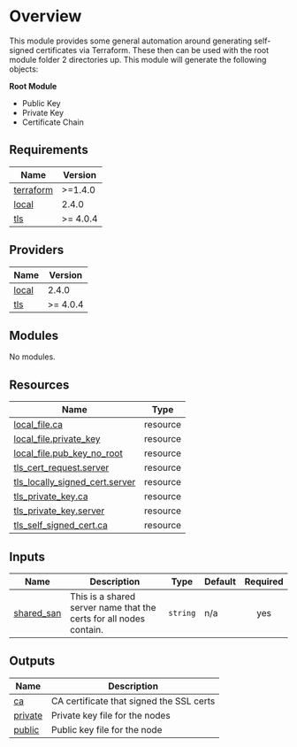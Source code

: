 # Overview  

This module provides some general automation around generating self-signed certificates via Terraform. These then can be used with the root module folder 2 directories up. This module will generate the following objects:

**Root Module**
-  Public Key
-  Private Key  
-  Certificate Chain
 
<!-- BEGIN_TF_DOCS -->
## Requirements

| Name | Version |
|------|---------|
| <a name="requirement_terraform"></a> [terraform](#requirement\_terraform) | >=1.4.0 |
| <a name="requirement_local"></a> [local](#requirement\_local) | 2.4.0 |
| <a name="requirement_tls"></a> [tls](#requirement\_tls) | >= 4.0.4 |

## Providers

| Name | Version |
|------|---------|
| <a name="provider_local"></a> [local](#provider\_local) | 2.4.0 |
| <a name="provider_tls"></a> [tls](#provider\_tls) | >= 4.0.4 |

## Modules

No modules.

## Resources

| Name | Type |
|------|------|
| [local_file.ca](https://registry.terraform.io/providers/hashicorp/local/2.4.0/docs/resources/file) | resource |
| [local_file.private_key](https://registry.terraform.io/providers/hashicorp/local/2.4.0/docs/resources/file) | resource |
| [local_file.pub_key_no_root](https://registry.terraform.io/providers/hashicorp/local/2.4.0/docs/resources/file) | resource |
| [tls_cert_request.server](https://registry.terraform.io/providers/hashicorp/tls/latest/docs/resources/cert_request) | resource |
| [tls_locally_signed_cert.server](https://registry.terraform.io/providers/hashicorp/tls/latest/docs/resources/locally_signed_cert) | resource |
| [tls_private_key.ca](https://registry.terraform.io/providers/hashicorp/tls/latest/docs/resources/private_key) | resource |
| [tls_private_key.server](https://registry.terraform.io/providers/hashicorp/tls/latest/docs/resources/private_key) | resource |
| [tls_self_signed_cert.ca](https://registry.terraform.io/providers/hashicorp/tls/latest/docs/resources/self_signed_cert) | resource |

## Inputs

| Name | Description | Type | Default | Required |
|------|-------------|------|---------|:--------:|
| <a name="input_shared_san"></a> [shared\_san](#input\_shared\_san) | This is a shared server name that the certs for all nodes contain. | `string` | n/a | yes |

## Outputs

| Name | Description |
|------|-------------|
| <a name="output_ca"></a> [ca](#output\_ca) | CA certificate that signed the SSL certs |
| <a name="output_private"></a> [private](#output\_private) | Private key file for the nodes |
| <a name="output_public"></a> [public](#output\_public) | Public key file for the node |
<!-- END_TF_DOCS -->